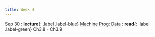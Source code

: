 ```yaml
---
title: Week 4
---
```


Sep 30
: **lecture**{: .label .label-blue} [Machine Prog: Data](/ICS-Fall25/assets/lec/07-machine-data.pdf)
  : **read**{: .label .label-green} Ch3.8 - Ch3.9